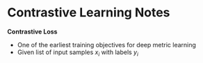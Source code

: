 # Contrastive Learning Notes

**Contrastive Loss**
- One of the earliest training objectives for deep metric learning
- Given list of input samples ${x_i}$ with labels $y_i$